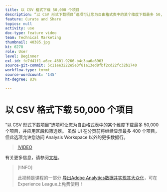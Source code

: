 ```yaml
---
title: 以 CSV 格式下载 50,000 个项目
description: “以 CSV 形式下载项目”选项可让您为自由格式表中的某个维度下载最多 50,000 个项目，并应用区段和筛选器。 虽然 UI 在分页前将继续显示最多 400 个项目，但此选项允许您访问 Analysis Workspace 以外的更多数据行。
feature: Curate and Share
topics: null
activity: use
doc-type: feature video
team: Technical Marketing
thumbnail: 40385.jpg
kt: 6278
role: User
level: Beginner
exl-id: fe7d41f1-a6ec-4601-9266-b4c3aa6a6963
source-git-commit: 5c11ee3222e5e3f81a13ed8fbf2cd22fc32b1740
workflow-type: tm+mt
source-wordcount: '145'
ht-degree: 83%

---
```


# 以 CSV 格式下载 50,000 个项目

“以 CSV 形式下载项目”选项可让您为自由格式表中的某个维度下载最多 50,000 个项目，并应用区段和筛选器。 虽然 UI 在分页前将继续显示最多 400 个项目，但此选项允许您访问 Analysis Workspace 以外的更多数据行。

>[!VIDEO](https://video.tv.adobe.com/v/40385/?quality=12&learn=on)

有关更多信息，请参阅[文档](https://experienceleague.adobe.com/docs/analytics/analyze/analysis-workspace/curate-share/download-send.html?lang=zh-Hans)。

>[!INFO]
>
> 此视频是课程的一部分 [导出Adobe Analytics数据并实现其大众化](https://experienceleague.adobe.com/?recommended=Analytics-A-1-2022.1.democratizing)，可在Experience League上免费使用！